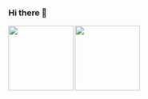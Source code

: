 ### Hi there 👋

<!--
**artem-chumak/artem-chumak** is a ✨ _special_ ✨ repository because its `README.md` (this file) appears on your GitHub profile.

Here are some ideas to get you started:

- 🔭 I’m currently working on ...
- 🌱 I’m currently learning ...
- 👯 I’m looking to collaborate on ...
- 🤔 I’m looking for help with ...
- 💬 Ask me about ...
- 📫 How to reach me: ...
- 😄 Pronouns: ...
- ⚡ Fun fact: ...
-->



<a href="https://github-readme-stats.vercel.app/api/top-langs/?username=artem-chumak&layout=compact">
  <img align="left" height="130" src="https://github-readme-stats.vercel.app/api/top-langs/?username=artem-chumak&layout=compact" />
<a href="https://github-readme-stats.vercel.app/api?username=artem-chumak&hide=contribs&show_icons=true">
  <img  align="left" height="130" style="margin-right: 10px" src="https://github-readme-stats.vercel.app/api?username=artem-chumak&hide=contribs&show_icons=true" />
</a>
